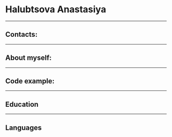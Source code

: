 # Halubtsova Anastasiya

***
## Contacts:

***

## About myself:

***

## Code example:

***

## Education


***

## Languages
